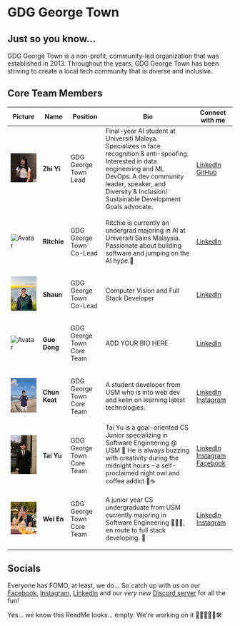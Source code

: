# GDG George Town

## Just so you know...
GDG George Town is a non-profit, community-led organization that was established in 2013. Throughout the years, GDG George Town has been striving to create a local tech community that is diverse and inclusive.

## Core Team Members
| Picture | Name | Position | Bio | Connect with me |
|---------|------|----------|-----|-----------------|
| <img src="https://raw.githubusercontent.com/Google-Developer-Group-GeorgeTown/.github/main/profile/profile picture/ZhiYi.jpg" alt="Avatar" width="200"> | <p><b>Zhi Yi</b></p> | <p>GDG George Town Lead</p> | Final-year AI student at Universiti Malaya. Specializes in face recognition & anti-spoofing. Interested in data engineering and ML DevOps. A dev community leader, speaker, and Diversity & Inclusion/ Sustainable Development Goals advocate. | [LinkedIn](https://www.linkedin.com/in/zhi-yi-ho-081232183/) [GitHub](https://github.com/hozhiyi) |
| <img src="https://raw.githubusercontent.com/Google-Developer-Group-GeorgeTown/.github/main/profile/profile picture/Ritchie.jpg" alt="Avatar" width="200"> | <p><b>Ritchie</b></p> | <p>GDG George Town Co-Lead</p> | <p>Ritchie is currently an undergrad majoring in AI at Universiti Sains Malaysia. Passionate about building software and jumping on the AI hype.🤖</p> | [LinkedIn](https://www.linkedin.com/in/ritchie-p-892b31115/) |
| <img src="https://raw.githubusercontent.com/Google-Developer-Group-GeorgeTown/.github/main/profile/profile picture/Shaun.jpg" alt="Avatar" width="200"> | <p><b>Shaun</b></p> | <p>GDG George Town Co-Lead</p> | <p>Computer Vision and Full Stack Developer</p>  | [LinkedIn](https://www.linkedin.com/in/shaun-l-73a86612a/) |
| <img src="https://raw.githubusercontent.com/Google-Developer-Group-GeorgeTown/.github/main/profile/profile picture/GuoDong-min.png" alt="Avatar" width="200"> | <p><b>Guo Dong</b></p> | <p>GDG George Town Core Team</p> | ADD YOUR BIO HERE | [LinkedIn](https://www.linkedin.com/in/guodong-tan/) |
| <img src="https://raw.githubusercontent.com/Google-Developer-Group-GeorgeTown/.github/main/profile/profile picture/CK.jpg" alt="Avatar" width="200"> | <p><b>Chun Keat</b></p> | <p>GDG George Town Core Team</p> | <p> A student developer from USM who is into web dev and keen on learning latest technologies. </p> | [LinkedIn](https://www.linkedin.com/in/koaychunkeat/) [Instagram](https://instagram.com/koaykck)|
| <img src="https://raw.githubusercontent.com/Google-Developer-Group-GeorgeTown/.github/main/profile/profile picture/Tai Yu.jpg" alt="Avatar" width="200"> | <p><b>Tai Yu</b></p> | <p>GDG George Town Core Team</p> | Tai Yu is a goal-oriented CS Junior specializing in Software Engineering @ USM 🚀 He is always buzzing with creativity during the midnight hours – a self-proclaimed night owl and coffee addict 🦉☕ | [LinkedIn](https://www.linkedin.com/in/then-tai-yu/) [Instagram](https://www.instagram.com/thenty1109/) [Facebook](https://www.facebook.com/thentaiyu/)|
| <img src="https://raw.githubusercontent.com/Google-Developer-Group-GeorgeTown/.github/main/profile/profile picture/WeiEn.jpg" alt="Avatar" width="200">| <p><b>Wei En</b></p> | <p>GDG George Town Core Team</p> | <p>A junior year CS undergraduate from USM currently majoring in Software Engineering 👩🏻‍💻, en route to full stack developing. 🤖</p> | [LinkedIn](https://www.linkedin.com/in/looi-wei-en/) [Instagram](https://www.instagram.com/diminecjean2002)|

## Socials
Everyone has FOMO, at least, we do... So catch up with us on our [Facebook](https://www.facebook.com/gdggeorgetown), [Instagram](https://www.instagram.com/gdggeorgetown/), [LinkedIn](https://www.linkedin.com/company/gdg-george-town/?viewAsMember=true) and our *very new* [Discord server](https://discord.gg/BJ5b6kwejr) for all the fun!

Yes... we know this ReadMe looks... empty. We're working on it 👷‍♂️👷👩‍💻🛠️
